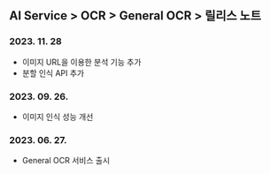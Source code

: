 ## AI Service > OCR > General OCR > 릴리스 노트

### 2023. 11. 28
* 이미지 URL을 이용한 분석 기능 추가
* 분할 인식 API 추가

### 2023. 09. 26.
* 이미지 인식 성능 개선

### 2023. 06. 27.
* General OCR 서비스 출시